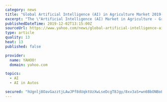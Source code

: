 ```yaml
---
category: news
title: "Global Artificial Intelligence (AI) in Agriculture Market 2019-2024 - Agricultural Drones Set to Drive the Market"
excerpt: "The \"Artificial Intelligence (AI) Market in Agriculture - Growth, Trends, and Forecast (2019 - 2024)\" report has been added to ResearchAndMarkets.com's offering. Global Artificial Intelligence (AI) in Agriculture Market 2019-2024 - Agricultural Drones Set to Drive the Market"
publishedDateTime: 2019-12-02T13:15:00Z
sourceUrl: https://www.yahoo.com/news/global-artificial-intelligence-ai-agriculture-131500404.html
type: article
quality: 13
heat: 13
published: false

provider:
  name: YAHOO!
  domain: yahoo.com

topics:
  - AI
  - AI in Autos

secured: "hUgnlj8OavGazztjLAwJPf8dUqktUzXwLseDcgT8Jgy/8xv3aS+wn6BbONBoF1JHKLFl9Tt6okuCfdzFzbsW1JHDAHFkzUnrd0AKqEsqx5rkxz0WFiug1AUNJAktV5YxI3HH9tnzgnCLxTcWA3pkhEb91LZ8aNSS1uw6/U/rsppLLApKbGN3otiwlQjhsvSmxYx5OBxPtdsqNSAoK+WVT7pMAaaphbpu78V3ONsCIwPyoOHP3mFmtMwtKdrMKGoN/vz/P0Z6BN45okvFcUyhTQ==;dMhL68ZBK3my/Ifi0b9+3Q=="
---
```


